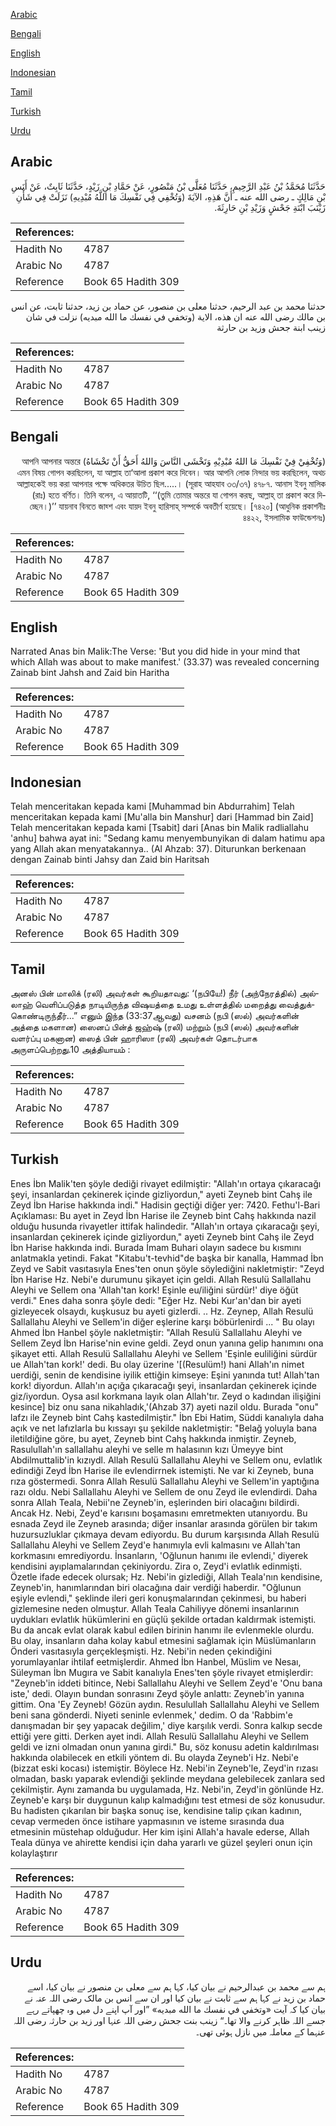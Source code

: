 [Arabic](#arabic)

[Bengali](#bengali)

[English](#english)

[Indonesian](#indonesian)

[Tamil](#tamil)

[Turkish](#turkish)

[Urdu](#urdu)

## Arabic


<div dir="rtl" lang="ar" style={{fontSize:'larger',backgroundColor:'#f8f9fa',padding:20}}>
حَدَّثَنَا مُحَمَّدُ بْنُ عَبْدِ الرَّحِيمِ، حَدَّثَنَا مُعَلَّى بْنُ مَنْصُورٍ، عَنْ حَمَّادِ بْنِ زَيْدٍ، حَدَّثَنَا ثَابِتٌ، عَنْ أَنَسِ بْنِ مَالِكٍ ـ رضى الله عنه ـ أَنَّ هَذِهِ، الآيَةَ ‏(‏وَتُخْفِي فِي نَفْسِكَ مَا اللَّهُ مُبْدِيهِ‏)‏ نَزَلَتْ فِي شَأْنِ زَيْنَبَ ابْنَةِ جَحْشٍ وَزَيْدِ بْنِ حَارِثَةَ‏.‏
</div>
<div style={{backgroundColor:'#f8f9fa',padding:20, marginBottom: 10}}><table> <thead> <tr> <th>References:</th> <th></th> </tr> </thead> <tbody><tr><td>Hadith No</td><td>4787</td></tr><tr><td>Arabic No</td><td>4787</td></tr><tr><td>Reference</td><td>Book 65 Hadith 309</td></tr></tbody></table></div>


<div dir="rtl" lang="ar" style={{fontSize:'larger',backgroundColor:'#f8f9fa',padding:20}}>
حدثنا محمد بن عبد الرحيم، حدثنا معلى بن منصور، عن حماد بن زيد، حدثنا ثابت، عن انس بن مالك رضى الله عنه ان هذه، الاية (وتخفي في نفسك ما الله مبديه) نزلت في شان زينب ابنة جحش وزيد بن حارثة
</div>
<div style={{backgroundColor:'#f8f9fa',padding:20, marginBottom: 10}}><table> <thead> <tr> <th>References:</th> <th></th> </tr> </thead> <tbody><tr><td>Hadith No</td><td>4787</td></tr><tr><td>Arabic No</td><td>4787</td></tr><tr><td>Reference</td><td>Book 65 Hadith 309</td></tr></tbody></table></div>

## Bengali


<div dir="rtl" lang="bn" style={{fontSize:'larger',backgroundColor:'#f8f9fa',padding:20}}>
(وَتُخْفِيْ فِيْ نَفْسِكَ مَا اللهُ مُبْدِيْهِ وَتَخْشَى النَّاسَ وَاللهُ أَحَقُّ أَنْ تَخْشَاهُ) আপনি আপনার অন্তরে এমন বিষয় গোপন করছিলেন, যা আল্লাহ তা‘আলা প্রকাশ করে দিবেন। আর আপনি লোক নিন্দার ভয় করছিলেন, অথচ আল্লাহকেই ভয় করা আপনার পক্ষে অধিকতর উচিত ছিল.....। (সূরাহ আহযাব ৩৩/৩৭) ৪৭৮৭. আনাস ইবনু মালিক (রাঃ) হতে বর্ণিত। তিনি বলেন, এ আয়াতটি, ‘‘(তুমি তোমার অন্তরে যা গোপন করছ, আল্লাহ্ তা প্রকাশ করে দিচ্ছেন।)’’ যায়নাব বিনতে জাহ্শ এবং যায়দ ইবনু হারিসাহ্ সম্পর্কে অবতীর্ণ হয়েছে। [৭৪২০] (আধুনিক প্রকাশনীঃ ৪৪২২, ইসলামিক ফাউন্ডেশনঃ)
</div>
<div style={{backgroundColor:'#f8f9fa',padding:20, marginBottom: 10}}><table> <thead> <tr> <th>References:</th> <th></th> </tr> </thead> <tbody><tr><td>Hadith No</td><td>4787</td></tr><tr><td>Arabic No</td><td>4787</td></tr><tr><td>Reference</td><td>Book 65 Hadith 309</td></tr></tbody></table></div>

## English


<div dir="ltr" lang="en" style={{fontSize:'larger',backgroundColor:'#f8f9fa',padding:20}}>
Narrated Anas bin Malik:The Verse: 'But you did hide in your mind that which Allah was about to make manifest.' (33.37) was revealed concerning Zainab bint Jahsh and Zaid bin Haritha
</div>
<div style={{backgroundColor:'#f8f9fa',padding:20, marginBottom: 10}}><table> <thead> <tr> <th>References:</th> <th></th> </tr> </thead> <tbody><tr><td>Hadith No</td><td>4787</td></tr><tr><td>Arabic No</td><td>4787</td></tr><tr><td>Reference</td><td>Book 65 Hadith 309</td></tr></tbody></table></div>

## Indonesian


<div dir="ltr" lang="id" style={{fontSize:'larger',backgroundColor:'#f8f9fa',padding:20}}>
Telah menceritakan kepada kami [Muhammad bin Abdurrahim] Telah menceritakan kepada kami [Mu'alla bin Manshur] dari [Hammad bin Zaid] Telah menceritakan kepada kami [Tsabit] dari [Anas bin Malik radliallahu 'anhu] bahwa ayat ini: "Sedang kamu menyembunyikan di dalam hatimu apa yang Allah akan menyatakannya.. (Al Ahzab: 37). Diturunkan berkenaan dengan Zainab binti Jahsy dan Zaid bin Haritsah
</div>
<div style={{backgroundColor:'#f8f9fa',padding:20, marginBottom: 10}}><table> <thead> <tr> <th>References:</th> <th></th> </tr> </thead> <tbody><tr><td>Hadith No</td><td>4787</td></tr><tr><td>Arabic No</td><td>4787</td></tr><tr><td>Reference</td><td>Book 65 Hadith 309</td></tr></tbody></table></div>

## Tamil


<div dir="ltr" lang="ta" style={{fontSize:'larger',backgroundColor:'#f8f9fa',padding:20}}>
அனஸ் பின் மாலிக் (ரலி) அவர்கள் கூறியதாவது: ‘(நபியே!) நீர் (அந்நேரத்தில்) அல்லாஹ் வெளிப்படுத்த நாடியிருந்த விஷயத்தை உமது உள்ளத்தில் மறைத்து வைத்துக்கொண்டிருந்தீர்...” எனும் இந்த (33:37ஆவது) வசனம் (நபி (ஸல்) அவர்களின் அத்தை மகளான) ஸைனப் பின்த் ஜஹ்ஷ் (ரலி) மற்றும் (நபி (ஸல்) அவர்களின் வளர்ப்பு மகனான) ஸைத் பின் ஹாரிஸா (ரலி) அவர்கள் தொடர்பாக அருளப்பெற்றது.10 அத்தியாயம் :
</div>
<div style={{backgroundColor:'#f8f9fa',padding:20, marginBottom: 10}}><table> <thead> <tr> <th>References:</th> <th></th> </tr> </thead> <tbody><tr><td>Hadith No</td><td>4787</td></tr><tr><td>Arabic No</td><td>4787</td></tr><tr><td>Reference</td><td>Book 65 Hadith 309</td></tr></tbody></table></div>

## Turkish


<div dir="ltr" lang="tr" style={{fontSize:'larger',backgroundColor:'#f8f9fa',padding:20}}>
Enes İbn Malik'ten şöyle dediği rivayet edilmiştir: "Allah'ın ortaya çıkaracağı şeyi, insanlardan çekinerek içinde gizliyordun," ayeti Zeyneb bint Cahş ile Zeyd İbn Harise hakkında indi." Hadisin geçtiği diğer yer: 7420. Fethu'l-Bari Açıklaması: Bu ayet in Zeyd İbn Harise ile Zeyneb bint Cahş hakkında nazil olduğu husunda rivayetler ittifak halindedir. "Allah'ın ortaya çıkaracağı şeyi, insanlardan çekinerek içinde gizliyordun," ayeti Zeyneb bint Cahş ile Zeyd İbn Harise hakkında indi. Burada İmam Buhari olayın sadece bu kısmını anlatmakla yetindi. Fakat "Kitabu't-tevhid"de başka bir kanalla, Hammad İbn Zeyd ve Sabit vasıtasıyla Enes'ten onun şöyle söylediğini nakletmiştir: "Zeyd İbn Harise Hz. Nebi'e durumunu şikayet için geldi. Allah Resulü Sallallahu Aleyhi ve Sellem ona 'Allah'tan kork! Eşinle eu/iliğini sürdür!' diye öğüt verdi." Enes daha sonra şöyle dedi: "Eğer Hz. Nebi Kur'an'dan bir ayeti gizleyecek olsaydı, kuşkusuz bu ayeti gizlerdi. .. Hz. Zeynep, Allah Resulü Sallallahu Aleyhi ve Sellem'in diğer eşlerine karşı böbürlenirdi ... " Bu olayı Ahmed İbn Hanbel şöyle nakletmiştir: "Allah Resulü Sallallahu Aleyhi ve Sellem Zeyd İbn Harise'nin evine geldi. Zeyd onun yanına gelip hanımını ona şikayet etti. Allah Resulü Sallallahu Aleyhi ve Sellem 'Eşinle euliliğini sürdür ue Allah'tan kork!' dedi. Bu olay üzerine '[(Resulüm!) hani Allah'ın nimet uerdiği, senin de kendisine iyilik ettiğin kimseye: Eşini yanında tut! Allah'tan kork! diyordun. Allah'ın açığa çıkaracağı şeyi, insanlardan çekinerek içinde giz/iyordun. Oysa asıl korkmana layık olan Allah'tır. Zeyd o kadından ilişiğini kesince] biz onu sana nikahladık,'(Ahzab 37) ayeti nazil oldu. Burada "onu" lafzı ile Zeyneb bint Cahş kastedilmiştir." İbn Ebi Hatim, Süddi kanalıyla daha açık ve net lafızlarla bu kıssayı şu şekilde nakletmiştir: "Belağ yoluyla bana iletildiğine göre, bu ayet, Zeyneb bint Cahş hakkında inmiştir. Zeyneb, Rasulullah'ın sallallahu aleyhi ve selle m halasının kızı Ümeyye bint Abdilmuttalib'in kızıydl. Allah Resulü Sallallahu Aleyhi ve Sellem onu, evlatlık edindiği Zeyd İbn Harise ile evlendirrnek istemişti. Ne var ki Zeyneb, buna rıza göstermedi. Sonra Allah Resulü Sallallahu Aleyhi ve Sellem'in yaptığına razı oldu. Nebi Sallallahu Aleyhi ve Sellem de onu Zeyd ile evlendirdi. Daha sonra Allah Teala, Nebii'ne Zeyneb'in, eşlerinden biri olacağını bildirdi. Ancak Hz. Nebi, Zeyd'e karısını boşamasını emretmekten utanıyordu. Bu esnada Zeyd ile Zeyneb arasında; diğer insanlar arasında görülen bir takım huzursuzluklar çıkmaya devam ediyordu. Bu durum karşısında Allah Resulü Sallallahu Aleyhi ve Sellem Zeyd'e hanımıyla evli kalmasını ve Allah'tan korkmasını emrediyordu. İnsanların, 'Oğlunun hanımı ile evlendi,' diyerek kendisini ayıplamalarından çekiniyordu. Zira o, Zeyd'i evlatlık edinmişti. Özetle ifade edecek olursak; Hz. Nebi'in gizlediği, Allah Teala'nın kendisine, Zeyneb'in, hanımlarından biri olacağına dair verdiği haberdir. "Oğlunun eşiyle evlendi," şeklinde ileri geri konuşmalarından çekinmesi, bu haberi gizlemesine neden olmuştur. Allah Teala Cahiliyye dönemi insanlarının uydukları evlatlık hükümlerini en güçlü şekilde ortadan kaldırmak istemişti. Bu da ancak evlat olarak kabul edilen birinin hanımı ile evlenmekle olurdu. Bu olay, insanların daha kolay kabul etmesini sağlamak için Müslümanların Önderi vasıtasıyla gerçekleşmişti. Hz. Nebi'in neden çekindiğini yorumlayanlar ihtilaf eetmişlerdir. Ahmed İbn Hanbel, Müslim ve Nesaı, Süleyman İbn Mugıra ve Sabit kanalıyla Enes'ten şöyle rivayet etmişlerdir: "Zeyneb'in iddeti bitince, Nebi Sallallahu Aleyhi ve Sellem Zeyd'e 'Onu bana iste,' dedi. Olayın bundan sonrasını Zeyd şöyle anlattı: Zeyneb'in yanına gittim. Ona 'Ey Zeyneb! Gözün aydın. Resulullah Sallallahu Aleyhi ve Sellem beni sana gönderdi. Niyeti seninle evlenmek,' dedim. O da 'Rabbim'e danışmadan bir şey yapacak değilim,' diye karşılık verdi. Sonra kalkıp secde ettiği yere gitti. Derken ayet indi. Allah Resulü Sallallahu Aleyhi ve Sellem geldi ve izni olmadan onun yanına girdi." Bu, söz konusu adetin kaldırılması hakkında olabilecek en etkili yöntem di. Bu olayda Zeyneb'i Hz. Nebi'e (bizzat eski kocası) istemiştir. Böylece Hz. Nebi'in Zeyneb'le, Zeyd'in rızası olmadan, baskı yaparak evlendiği şeklinde meydana gelebilecek zanlara sed çekilmiştir. Aynı zamanda bu uygulamada, Hz. Nebi'in, Zeyd'in gönlünde Hz. Zeyneb'e karşı bir duygunun kalıp kalmadığını test etmesi de söz konusudur. Bu hadisten çıkarılan bir başka sonuç ise, kendisine talip çıkan kadının, cevap vermeden önce istihare yapmasının ve isteme sırasında dua etmesinin müstehap olduğudur. Her kim işini Allah'a havale ederse, Allah Teala dünya ve ahirette kendisi için daha yararlı ve güzel şeyleri onun için kolaylaştırır
</div>
<div style={{backgroundColor:'#f8f9fa',padding:20, marginBottom: 10}}><table> <thead> <tr> <th>References:</th> <th></th> </tr> </thead> <tbody><tr><td>Hadith No</td><td>4787</td></tr><tr><td>Arabic No</td><td>4787</td></tr><tr><td>Reference</td><td>Book 65 Hadith 309</td></tr></tbody></table></div>

## Urdu


<div dir="rtl" lang="ur" style={{fontSize:'larger',backgroundColor:'#f8f9fa',padding:20}}>
ہم سے محمد بن عبدالرحیم نے بیان کیا، کہا ہم سے معلی بن منصور نے بیان کیا، اسے حماد بن زید نے کہا ہم سے ثابت نے بیان کیا اور ان سے انس بن مالک رضی اللہ عنہ نے بیان کیا کہ آیت «وتخفي في نفسك ما الله مبديه‏» ”اور آپ اپنے دل میں وہ چھپاتے رہے جسے اللہ ظاہر کرنے والا تھا۔“ زینب بنت جحش رضی اللہ عنہا اور زید بن حارثہ رضی اللہ عنہما کے معاملہ میں نازل ہوئی تھی۔
</div>
<div style={{backgroundColor:'#f8f9fa',padding:20, marginBottom: 10}}><table> <thead> <tr> <th>References:</th> <th></th> </tr> </thead> <tbody><tr><td>Hadith No</td><td>4787</td></tr><tr><td>Arabic No</td><td>4787</td></tr><tr><td>Reference</td><td>Book 65 Hadith 309</td></tr></tbody></table></div>